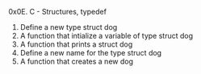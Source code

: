 0x0E. C - Structures, typedef
1. Define a new type struct dog
2. A function that intialize a variable of type struct dog
3. A function that prints a struct dog
4. Define a new name for the type struct dog
5. A function that creates a new dog

